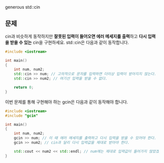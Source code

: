  generous std::cin

## 문제
cin과 비슷하게 동작하지만 **잘못된 입력이 들어오면 에러 메세지를 출력**하고 **다시 입력을 받을 수 있는** cin을 구현하세요.
std::cin은 다음과 같이 동작합니다.
```c++
#include <iostream>

int main()
{
	int num, num2;
	std::cin >> num; // 고의적으로 문자를 입력하면 더이상 입력이 받아지지 않는다. 따로 에러메세지를 주지 않는다.
	std::cin >> num2; // 여기선 입력을 받을 수 없다.

	return 0;
}
```

이번 문제를 통해 구현해야 하는 gcin은 다음과 같이 동작해야 합니다.
```c++
#include <iostream>
#include "gcin"

int main()
{
	int num, num2;
	gcin >> num; // 이 때 에러 메세지를 출력하고 다시 입력을 받을 수 있어야 한다. 
	gcin >> num2; // cin과 달리 다시 입력값을 제대로 받아야 한다.

	std::cout << num2 << std::endl; // num에는 제대로 입력값이 들어가지 않았겠지만 num2는 잘 들어가 있어야 한다.
}
